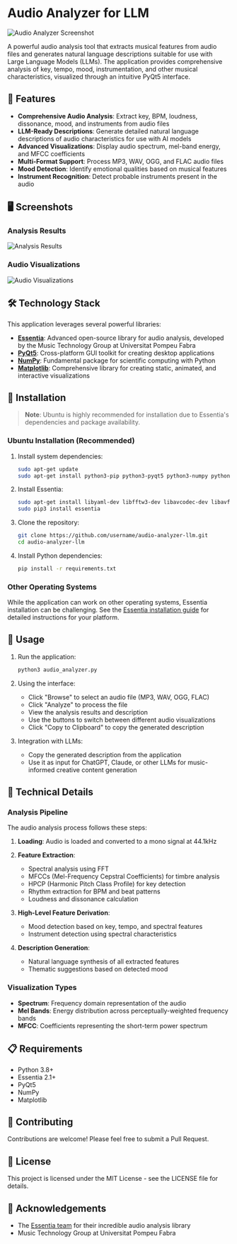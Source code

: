 # Audio Analyzer for LLM

![Audio Analyzer Screenshot](https://raw.githubusercontent.com/username/audio-analyzer-llm/main/screenshots/app_screenshot.png)

A powerful audio analysis tool that extracts musical features from audio files and generates natural language descriptions suitable for use with Large Language Models (LLMs). The application provides comprehensive analysis of key, tempo, mood, instrumentation, and other musical characteristics, visualized through an intuitive PyQt5 interface.

## 🎵 Features

- **Comprehensive Audio Analysis**: Extract key, BPM, loudness, dissonance, mood, and instruments from audio files
- **LLM-Ready Descriptions**: Generate detailed natural language descriptions of audio characteristics for use with AI models
- **Advanced Visualizations**: Display audio spectrum, mel-band energy, and MFCC coefficients
- **Multi-Format Support**: Process MP3, WAV, OGG, and FLAC audio files
- **Mood Detection**: Identify emotional qualities based on musical features
- **Instrument Recognition**: Detect probable instruments present in the audio

## 🖥️ Screenshots

### Analysis Results
![Analysis Results](https://raw.githubusercontent.com/username/audio-analyzer-llm/main/screenshots/analysis_results.png)

### Audio Visualizations
![Audio Visualizations](https://raw.githubusercontent.com/username/audio-analyzer-llm/main/screenshots/visualizations.png)

## 🛠️ Technology Stack

This application leverages several powerful libraries:

- **[Essentia](https://essentia.upf.edu/)**: Advanced open-source library for audio analysis, developed by the Music Technology Group at Universitat Pompeu Fabra
- **[PyQt5](https://www.riverbankcomputing.com/software/pyqt/)**: Cross-platform GUI toolkit for creating desktop applications
- **[NumPy](https://numpy.org/)**: Fundamental package for scientific computing with Python
- **[Matplotlib](https://matplotlib.org/)**: Comprehensive library for creating static, animated, and interactive visualizations

## 🔧 Installation

> **Note**: Ubuntu is highly recommended for installation due to Essentia's dependencies and package availability.

### Ubuntu Installation (Recommended)

1. Install system dependencies:
   ```bash
   sudo apt-get update
   sudo apt-get install python3-pip python3-pyqt5 python3-numpy python3-matplotlib
   ```

2. Install Essentia:
   ```bash
   sudo apt-get install libyaml-dev libfftw3-dev libavcodec-dev libavformat-dev libavutil-dev libavresample-dev
   sudo pip3 install essentia
   ```

3. Clone the repository:
   ```bash
   git clone https://github.com/username/audio-analyzer-llm.git
   cd audio-analyzer-llm
   ```

4. Install Python dependencies:
   ```bash
   pip install -r requirements.txt
   ```

### Other Operating Systems

While the application can work on other operating systems, Essentia installation can be challenging. See the [Essentia installation guide](https://essentia.upf.edu/installing.html) for detailed instructions for your platform.

## 🚀 Usage

1. Run the application:
   ```bash
   python3 audio_analyzer.py
   ```

2. Using the interface:
   - Click "Browse" to select an audio file (MP3, WAV, OGG, FLAC)
   - Click "Analyze" to process the file
   - View the analysis results and description
   - Use the buttons to switch between different audio visualizations
   - Click "Copy to Clipboard" to copy the generated description

3. Integration with LLMs:
   - Copy the generated description from the application
   - Use it as input for ChatGPT, Claude, or other LLMs for music-informed creative content generation

## 🧠 Technical Details

### Analysis Pipeline

The audio analysis process follows these steps:

1. **Loading**: Audio is loaded and converted to a mono signal at 44.1kHz
2. **Feature Extraction**:
   - Spectral analysis using FFT
   - MFCCs (Mel-Frequency Cepstral Coefficients) for timbre analysis
   - HPCP (Harmonic Pitch Class Profile) for key detection
   - Rhythm extraction for BPM and beat patterns
   - Loudness and dissonance calculation

3. **High-Level Feature Derivation**:
   - Mood detection based on key, tempo, and spectral features
   - Instrument detection using spectral characteristics

4. **Description Generation**:
   - Natural language synthesis of all extracted features
   - Thematic suggestions based on detected mood

### Visualization Types

- **Spectrum**: Frequency domain representation of the audio
- **Mel Bands**: Energy distribution across perceptually-weighted frequency bands
- **MFCC**: Coefficients representing the short-term power spectrum

## 📋 Requirements

- Python 3.8+
- Essentia 2.1+
- PyQt5
- NumPy
- Matplotlib

## 🤝 Contributing

Contributions are welcome! Please feel free to submit a Pull Request.

## 📜 License

This project is licensed under the MIT License - see the LICENSE file for details.

## 🙏 Acknowledgements

- The [Essentia team](https://essentia.upf.edu/) for their incredible audio analysis library
- Music Technology Group at Universitat Pompeu Fabra
